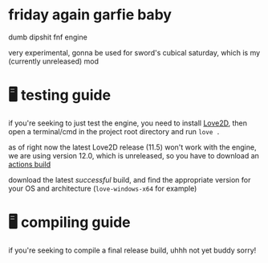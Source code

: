 # friday again garfie baby

dumb dipshit fnf engine

very experimental, gonna be used for sword's cubical saturday, which is my (currently unreleased) mod

# 🖥️ testing guide
if you're seeking to just test the engine, you need to install [Love2D](https://love2d.org/), then open a terminal/cmd in the project root directory and run `love .`

as of right now the latest Love2D release (11.5) won't work with the engine, we are using
version 12.0, which is unreleased, so you have to download an [actions build](https://github.com/love2d/love/actions)

download the latest *successful* build, and find the appropriate version for your OS and architecture (`love-windows-x64` for example)

# 🖥️ compiling guide

if you're seeking to compile a final release build, uhhh not yet buddy sorry!
